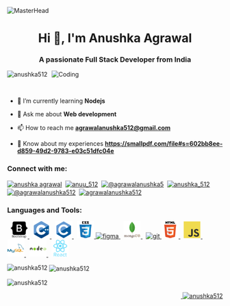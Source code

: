 ![MasterHead](https://4kwallpapers.com/images/walls/thumbs_3t/2191.jpg)
<h1 align="center">Hi 👋, I'm Anushka Agrawal</h1>
<h3 align="center">A passionate Full Stack Developer from India</h3>

<img align="right" alt="Coding" width="400" src="https://mir-s3-cdn-cf.behance.net/project_modules/disp/601014116770475.6068beff4640a.gif">
<p align="left"> <img src="https://komarev.com/ghpvc/?username=anushka512&label=Profile%20views&color=0e75b6&style=flat" alt="anushka512" /> </p>
<p align="left"> <a href="https://twitter.com/" target="blank"><img src="https://img.shields.io/twitter/follow/?logo=twitter&style=for-the-badge" alt="" /></a></p>

- 🌱 I’m currently learning **Nodejs**

- 💬 Ask me about **Web development**

- 📫 How to reach me **agrawalanushka512@gmail.com**

- 📄 Know about my experiences **https://smallpdf.com/file#s=602bb8ee-d859-49d2-9783-e03c51dfc04e**

<h3 align="left">Connect with me:</h3>
<p align="left">
<a href="https://linkedin.com/in/anushka agrawal" target="blank"><img align="center" src="https://raw.githubusercontent.com/rahuldkjain/github-profile-readme-generator/master/src/images/icons/Social/linked-in-alt.svg" alt="anushka agrawal" height="30" width="40" /></a><span></span>&nbsp;
<a href="https://www.codechef.com/users/anuu_512" target="blank"><img align="center" src="https://cdn.jsdelivr.net/npm/simple-icons@3.1.0/icons/codechef.svg" alt="anuu_512" height="30" width="40" /></a><span></span>&nbsp;
<a href="https://www.hackerrank.com/@agrawalanushka5" target="blank"><img align="center" src="https://raw.githubusercontent.com/rahuldkjain/github-profile-readme-generator/master/src/images/icons/Social/hackerrank.svg" alt="@agrawalanushka5" height="30" width="40" /></a><span></span>&nbsp;
<a href="https://www.leetcode.com/anushka_512" target="blank"><img align="center" src="https://raw.githubusercontent.com/rahuldkjain/github-profile-readme-generator/master/src/images/icons/Social/leet-code.svg" alt="anushka_512" height="30" width="40" /></a><span></span>&nbsp;
<a href="https://www.hackerearth.com/@agrawalanushka512" target="blank"><img align="center" src="https://raw.githubusercontent.com/rahuldkjain/github-profile-readme-generator/master/src/images/icons/Social/hackerearth.svg" alt="@agrawalanushka512" height="30" width="40" /></a><span></span>&nbsp;
<a href="https://auth.geeksforgeeks.org/user/agrawalanushka512" target="blank"><img align="center" src="https://raw.githubusercontent.com/rahuldkjain/github-profile-readme-generator/master/src/images/icons/Social/geeks-for-geeks.svg" alt="agrawalanushka512" height="30" width="40" /></a>
</p>

<h3 align="left">Languages and Tools:</h3>
<p align="left"> <span></span>&nbsp;
  <a href="https://getbootstrap.com" target="_blank" rel="noreferrer"> <img src="https://raw.githubusercontent.com/devicons/devicon/master/icons/bootstrap/bootstrap-plain-wordmark.svg" alt="bootstrap" width="40" height="40"/> </a> <span></span>&nbsp;
  <a href="https://www.w3schools.com/cpp/" target="_blank" rel="noreferrer"> <img src="https://raw.githubusercontent.com/devicons/devicon/master/icons/cplusplus/cplusplus-original.svg" alt="cplusplus" width="40" height="40"/> </a> <span></span>&nbsp;
   <a href="https://www.cprogramming.com/" target="_blank" rel="noreferrer"> <img src="https://raw.githubusercontent.com/devicons/devicon/master/icons/c/c-original.svg" alt="c" width="40" height="40"/> </a><span></span>&nbsp;
  <a href="https://www.w3schools.com/css/" target="_blank" rel="noreferrer"> <img src="https://raw.githubusercontent.com/devicons/devicon/master/icons/css3/css3-original-wordmark.svg" alt="css3" width="40" height="40"/> </a> <a href="https://www.figma.com/" target="_blank" rel="noreferrer"> <img src="https://www.vectorlogo.zone/logos/figma/figma-icon.svg" alt="figma" width="40" height="40"/> </a><span></span>&nbsp;
    <a href="https://www.mongodb.com/" target="_blank" rel="noreferrer"> <img src="https://raw.githubusercontent.com/devicons/devicon/master/icons/mongodb/mongodb-original-wordmark.svg" alt="mongodb" width="40" height="40"/> </a><span></span>&nbsp;
  <a href="https://git-scm.com/" target="_blank" rel="noreferrer"> <img src="https://www.vectorlogo.zone/logos/git-scm/git-scm-icon.svg" alt="git" width="40" height="40"/> </a> <a href="https://www.w3.org/html/" target="_blank" rel="noreferrer"> <img src="https://raw.githubusercontent.com/devicons/devicon/master/icons/html5/html5-original-wordmark.svg" alt="html5" width="40" height="40"/> </a><span></span>&nbsp;
  <a href="https://developer.mozilla.org/en-US/docs/Web/JavaScript" target="_blank" rel="noreferrer"> <img src="https://raw.githubusercontent.com/devicons/devicon/master/icons/javascript/javascript-original.svg" alt="javascript" width="40" height="40"/> </a><span></span>&nbsp;
  <a href="https://www.mysql.com/" target="_blank" rel="noreferrer"> <img src="https://raw.githubusercontent.com/devicons/devicon/master/icons/mysql/mysql-original-wordmark.svg" alt="mysql" width="40" height="40"/> </a><span></span>&nbsp;
  <a href="https://nodejs.org" target="_blank" rel="noreferrer"> <img src="https://raw.githubusercontent.com/devicons/devicon/master/icons/nodejs/nodejs-original-wordmark.svg" alt="nodejs" width="40" height="40"/> </a><span></span>&nbsp;
  <a href="https://reactjs.org/" target="_blank" rel="noreferrer"> <img src="https://raw.githubusercontent.com/devicons/devicon/master/icons/react/react-original-wordmark.svg" alt="react" width="40" height="40"/> </a></p>

<p><img align="left" src="https://github-readme-stats.vercel.app/api/top-langs?username=anushka512&show_icons=true&locale=en&layout=compact" alt="anushka512" /></p>

<p>&nbsp;<img align="center" src="https://github-readme-stats.vercel.app/api?username=anushka512&show_icons=true&locale=en" alt="anushka512" /></p>

<p><img align="center" src="https://github-readme-streak-stats.herokuapp.com/?user=anushka512&" alt="anushka512" /></p>

<p align="right"> <a href="https://github.com/ryo-ma/github-profile-trophy"><span></span>&nbsp;<img src="https://github-profile-trophy.vercel.app/?username=anushka512" alt="anushka512" /></a> </p>
